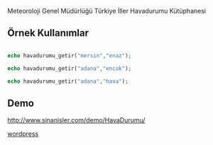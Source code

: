 Meteoroloji Genel Müdürlüğü Türkiye İller Havadurumu Kütüphanesi


## Örnek Kullanımlar

```php

echo havadurumu_getir("mersin","enaz"); 

echo havadurumu_getir("adana","encok"); 

echo havadurumu_getir("adana","hava");  
```


## Demo

http://www.sinanisler.com/demo/HavaDurumu/


[wordpress](http://www.sinanisler.com/)
